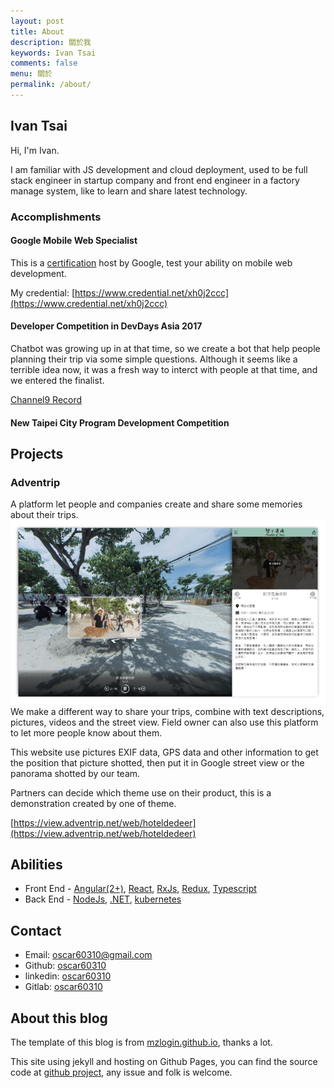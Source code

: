```yaml
---
layout: post
title: About
description: 關於我
keywords: Ivan Tsai
comments: false
menu: 關於
permalink: /about/
---
```


## Ivan Tsai

Hi, I'm Ivan.

I am familiar with JS development and cloud deployment, used to be full stack engineer in startup company and front end engineer in a factory manage system, like to learn and share latest technology.

### Accomplishments

#### Google Mobile Web Specialist

This is a [certification](https://developers.google.com/training/certification/mobile-web-specialist/) host by Google, test your ability on mobile web development.

My credential: [https://www.credential.net/xh0j2ccc](https://www.credential.net/xh0j2ccc)

#### Developer Competition in DevDays Asia 2017

Chatbot was growing up in at that time, so we create a bot that help people planning their trip via some simple questions. Although it seems like a terrible idea now, it was a fresh way to interct with people at that time, and we entered the finalist.

[Channel9 Record](https://channel9.msdn.com/Events/OpenSourceTW/DevDays-Asia-2017/AIContest2017)

#### New Taipei City Program Development Competition

## Projects

### Adventrip

A platform let people and companies create and share some memories about their trips.
![adventrip](/images/about/adventrip.png)
We make a different way to share your trips, combine with text descriptions, pictures, videos and the street view. Field owner can also use this platform to let more people know about them.

This website use pictures EXIF data, GPS data and other information to get the position that picture shotted, then put it in Google street view or the panorama shotted by our team.

Partners can decide which theme use on their product, this is a demonstration created by one of theme.

[https://view.adventrip.net/web/hoteldedeer](https://view.adventrip.net/web/hoteldedeer)

## Abilities

- Front End - [Angular(2+)](https://angular.io),
  [React](https://reactjs.org),
  [RxJs](https://rxjs-dev.firebaseapp.com/),
  [Redux](https://chentsulin.github.io/redux/index.html),
  [Typescript](https://typescriptlang.org/docs/home.html)
- Back End - [NodeJs](https://nodejs.org/en/),
  [.NET](https://docs.microsoft.com/en-us/dotnet/),
  [kubernetes](https://kubernetes.io/)

## Contact

- Email: [oscar60310@gmail.com](mailto:oscar60310@gmail.com)
- Github: [oscar60310](https://github.com/oscar60310)
- linkedin: [oscar60310](https://www.linkedin.com/in/oscar60310/)
- Gitlab: [oscar60310](https://gitlab.com/oscar60310)

## About this blog

The template of this blog is from [mzlogin.github.io](https://github.com/mzlogin/mzlogin.github.io), thanks a lot.

This site using jekyll and hosting on Github Pages, you can find the source code at [github project](https://github.com/oscar60310/blog), any issue and folk is welcome.
